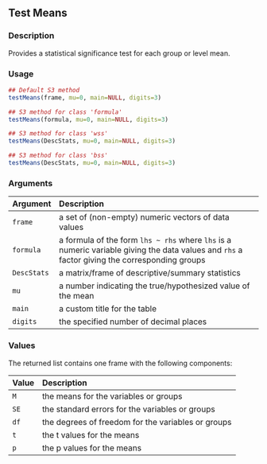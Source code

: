 ## Test Means

### Description

Provides a statistical significance test for each group or level mean.

### Usage

```r
## Default S3 method
testMeans(frame, mu=0, main=NULL, digits=3)

## S3 method for class 'formula'
testMeans(formula, mu=0, main=NULL, digits=3)

## S3 method for class 'wss'
testMeans(DescStats, mu=0, main=NULL, digits=3)

## S3 method for class 'bss'
testMeans(DescStats, mu=0, main=NULL, digits=3)
```

### Arguments

Argument | Description
:-- | :--
```frame``` | a set of (non-empty) numeric vectors of data values
```formula``` | a formula of the form `lhs ~ rhs` where `lhs` is a numeric variable giving the data values and `rhs` a factor giving the corresponding groups
```DescStats``` | a matrix/frame of descriptive/summary statistics
```mu``` | a number indicating the true/hypothesized value of the mean
```main``` | a custom title for the table
```digits``` | the specified number of decimal places

### Values

The returned list contains one frame with the following components:

Value | Description
:-- | :--
```M``` | the means for the variables or groups
```SE``` | the standard errors for the variables or groups
```df``` | the degrees of freedom for the variables or groups
```t``` | the t values for the means
```p``` | the p values for the means
